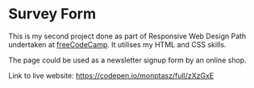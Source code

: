 # Survey Form

This is my second project done as part of Responsive Web Design Path undertaken at [freeCodeCamp](https://www.freecodecamp.org). It utilises my HTML and CSS skills.

The page could be used as a newsletter signup form by an online shop.  

Link to live website:
https://codepen.io/monptasz/full/zXzGxE